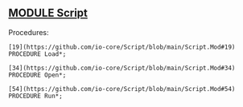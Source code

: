 
## [MODULE Script](https://github.com/io-core/Script/blob/main/Script.Mod)

Procedures:

```
[19](https://github.com/io-core/Script/blob/main/Script.Mod#19)    PROCEDURE Load*;
```
```
[34](https://github.com/io-core/Script/blob/main/Script.Mod#34)    PROCEDURE Open*;
```
```
[54](https://github.com/io-core/Script/blob/main/Script.Mod#54)    PROCEDURE Run*;
```

